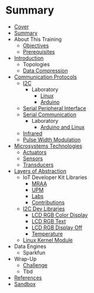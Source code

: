 # Summary

* [Cover](README.md)
* [Summary](SUMMARY.md)
* About This Training
   * [Objectives](documentation/Objectives.md)
   * [Prerequisites](documentation/Prerequisites.md)
* [Introduction](documentation/Introduction.md)
   * Topologies
   * [Data Compression](documentation/DataCompression.md)
* [Communication Protocols](documentation/Protocols.md)
   * [I2C](documentation/documentation/I2C.md)
       * Laboratory
           * [Linux](documentation/I2CLinux.md)
           * [Arduino](documentation/I2CArduino.md)
   * [Serial Peripheral Interface](documentation/SerialPeripheralInterface.md)
   * [Serial Communication](documentation/SerialCommunication.md)
       * Laboratory
           * [Arduino and Linux](documentation/SerialCommunicationArduinoAndLinux.md)
   * [Infrared](documentation/Infrared.md)
   * [Pulse Width Modulation](documentation/PulseWidthModulation.md)
* [Microsystems Technologies](documentation/MicrosystemsTechnology.md)
   * [Actuators](documentation/Actuators.md)
   * [Sensors](documentation/Sensors.md)
   * [Transducers](documentation/Transducers.md)
* [Layers of Abstraction](documentation/LayersOfAbstraction.md)
   * IoT Developer Kit Libraries
       * [MRAA](documentation/Mraa.md)
       * [UPM](documentation/Upm.md)
       * [Labs](documentation/LibrariesLabs.md)
       * [Contributions](documentation/LibrariesContributions.md)
   * [I2C Dev Libraries](documentation/I2CDevLibraries.md)
       * [LCD RGB Color Display](documentation/DisplayColor.md)
       * [LCD RGB Text](documentation/Text.md)
       * [LCD RGB Display Off](documentation/LcdOff.md)
       * [Temperature](documentation/Temperature.md)
   * [Linux Kernel Module](documentation/LinuxKernelModule.md)
* Data Engines
   * Sparkfun
* Wrap-Up
   * [Challenge](documentation/Challenge.md)
   * Tbd
* [References](documentation/References.md)
* [Sandbox](documentation/Sandbox.md)

